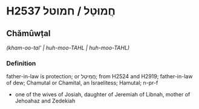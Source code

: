 # H2537 חֲמוּטַל / חמוטל

## Chămûwṭal

_(kham-oo-tal' | huh-moo-TAHL | huh-moo-TAHL)_

### Definition

father-in-law is protection; or חֲמִיטַל; from H2524 and H2919; father-in-law of dew; Chamutal or Chamital, an Israelitess; Hamutal; n-pr-f

- one of the wives of Josiah, daughter of Jeremiah of Libnah, mother of Jehoahaz and Zedekiah
